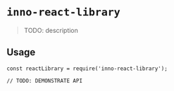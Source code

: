 # `inno-react-library`

> TODO: description

## Usage

```
const reactLibrary = require('inno-react-library');

// TODO: DEMONSTRATE API
```
